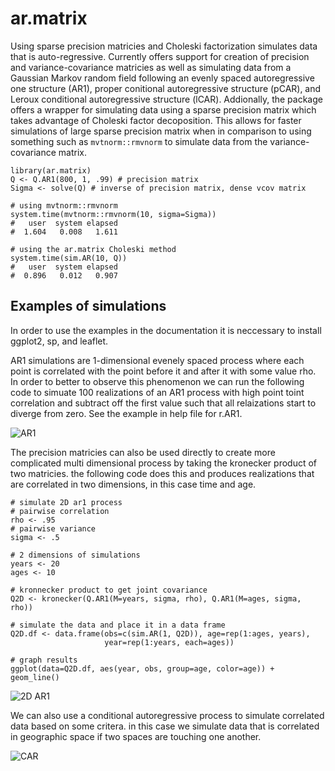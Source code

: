 # ar.matrix
Using sparse precision matricies and Choleski factorization simulates data that
is auto-regressive. Currently offers support for creation of precision and
variance-covariance matricies as well as simulating data from a Gaussian
Markov random field following an evenly spaced autoregressive one structure
(AR1), proper conitional autoregressive structure (pCAR), and Leroux conditional
autoregressive structure (lCAR). Addionally, the package offers a wrapper for
simulating data using a sparse precision matrix which takes advantage of
Choleski factor decoposition. This allows for faster simulations of large 
sparse precision matrix when in comparison to using something such as 
`mvtnorm::rmvnorm` to simulate data from the variance-covariance matrix.

```
library(ar.matrix)
Q <- Q.AR1(800, 1, .99) # precision matrix
Sigma <- solve(Q) # inverse of precision matrix, dense vcov matrix

# using mvtnorm::rmvnorm
system.time(mvtnorm::rmvnorm(10, sigma=Sigma))
#   user  system elapsed 
#  1.604   0.008   1.611 

# using the ar.matrix Choleski method
system.time(sim.AR(10, Q))
#   user  system elapsed 
#  0.896   0.012   0.907 
```

## Examples of simulations

In order to use the examples in the documentation it is neccessary to install
ggplot2, sp, and leaflet.

AR1 simulations are 1-dimensional evenely spaced process where each point is
correlated with the point before it and after it with some value rho. In order
to better to observe this phenomenon we can run the following code to simuate
100 realizations of an AR1 process with high point toint correlation and
subtract off the first value such that all relaizations start to diverge from
zero. See the example in help file for r.AR1.

![AR1](http://i.imgur.com/oAnDmwW.png "1D AR1 process")

The precision matricies can also be used directly to create more complicated
multi dimensional process by taking the kronecker product of two matricies.
the following code does this and produces realizations that are correlated in 
two dimensions, in this case time and age.

```
# simulate 2D ar1 process
# pairwise correlation
rho <- .95
# pairwise variance
sigma <- .5

# 2 dimensions of simulations
years <- 20
ages <- 10

# kronnecker product to get joint covariance
Q2D <- kronecker(Q.AR1(M=years, sigma, rho), Q.AR1(M=ages, sigma, rho))

# simulate the data and place it in a data frame
Q2D.df <- data.frame(obs=c(sim.AR(1, Q2D)), age=rep(1:ages, years),
                     year=rep(1:years, each=ages))

# graph results
ggplot(data=Q2D.df, aes(year, obs, group=age, color=age)) + geom_line()
```

![2D AR1](http://i.imgur.com/kz48GnJ.png "2D AR1 process")

We can also use a conditional autoregressive process to simulate correlated
data based on some critera. in this case we simulate data that is correlated in
geographic space if two spaces are touching one another.

![CAR](http://i.imgur.com/wGqeVWp.png "CAR process")
